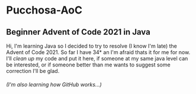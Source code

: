 # Pucchosa-AoC

## Beginner Advent of Code 2021 in **Java**

Hi, I'm learning Java so I decided to try to resolve (I know I'm late) the Advent of Code 2021.
So far I have 34* an I'm afraid thats it for me for now.
I'll _clean up_ my code and put it here, if someone at my same java level can be interested, or if someone better than me wants to suggest some correction I'll be glad.
###### (I'm also learning how GitHub works...)
